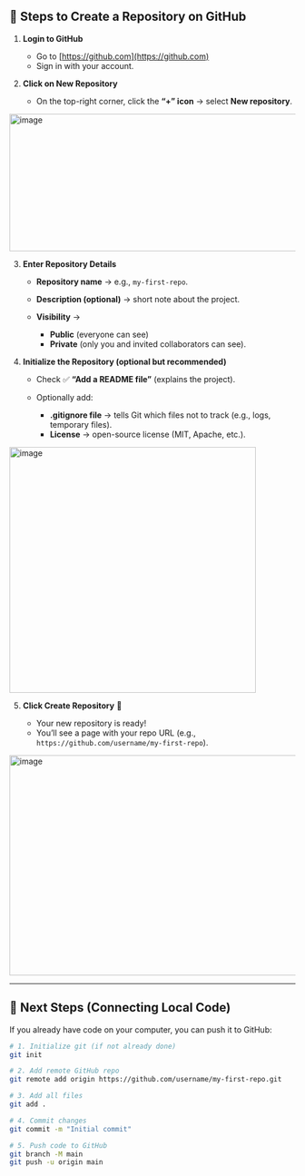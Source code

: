 ## 🔹 Steps to Create a Repository on GitHub

1. **Login to GitHub**

   * Go to [https://github.com](https://github.com)
   * Sign in with your account.

2. **Click on New Repository**

   * On the top-right corner, click the **“+” icon** → select **New repository**.

<img width="955" height="242" alt="image" src="https://github.com/user-attachments/assets/3cb90938-72d8-462b-928d-0ecb6fa13728" />

3. **Enter Repository Details**

   * **Repository name** → e.g., `my-first-repo`.
   * **Description (optional)** → short note about the project.
   * **Visibility** →

     * **Public** (everyone can see)
     * **Private** (only you and invited collaborators can see).

4. **Initialize the Repository (optional but recommended)**

   * Check ✅ **“Add a README file”** (explains the project).
   * Optionally add:

     * **.gitignore file** → tells Git which files not to track (e.g., logs, temporary files).
     * **License** → open-source license (MIT, Apache, etc.).

<img width="434" height="433" alt="image" src="https://github.com/user-attachments/assets/7a3ffb37-5e58-4a3a-8572-3d82b8b5f6c6" />

5. **Click Create Repository** 🚀

   * Your new repository is ready!
   * You’ll see a page with your repo URL (e.g., `https://github.com/username/my-first-repo`).

<img width="956" height="388" alt="image" src="https://github.com/user-attachments/assets/ed9bebc2-e980-48da-9d3b-7638e391586c" />

---

## 🔹 Next Steps (Connecting Local Code)

If you already have code on your computer, you can push it to GitHub:

```bash
# 1. Initialize git (if not already done)
git init

# 2. Add remote GitHub repo
git remote add origin https://github.com/username/my-first-repo.git

# 3. Add all files
git add .

# 4. Commit changes
git commit -m "Initial commit"

# 5. Push code to GitHub
git branch -M main
git push -u origin main
```

